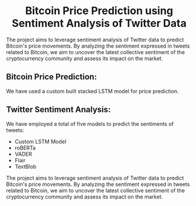 <h1 align="center">Bitcoin Price Prediction using Sentiment Analysis of Twitter Data</h1>
<p>The project aims to leverage sentiment analysis of Twitter data to predict Bitcoin's price movements. By analyzing the sentiment expressed in tweets related to Bitcoin, we aim to uncover the latest collective sentiment of the cryptocurrency community and assess its impact on the market.</p>

## Bitcoin Price Prediction:
We have used a custom built stacked LSTM model for price prediction.

## Twitter Sentiment Analysis:
We have employed a total of five models to predict the sentiments of tweets:
- Custom LSTM Model
- roBERTa
- VADER
- Flair
- TextBlob


<p>The project aims to leverage sentiment analysis of Twitter data to predict Bitcoin's price movements. By analyzing the sentiment expressed in tweets related to Bitcoin, we aim to uncover the latest collective sentiment of the cryptocurrency community and assess its impact on the market.</p>

